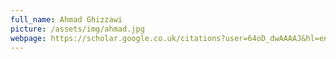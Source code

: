 ```yaml
---
full_name: Ahmad Ghizzawi
picture: /assets/img/ahmad.jpg
webpage: https://scholar.google.co.uk/citations?user=64oD_dwAAAAJ&hl=en
---
```

